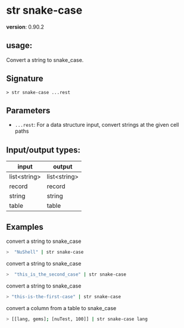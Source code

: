 # str snake-case

**version**: 0.90.2

## **usage**:

Convert a string to snake_case.

## Signature

`> str snake-case ...rest`

## Parameters

- `...rest`: For a data structure input, convert strings at the given cell paths

## Input/output types:

| input          | output         |
| -------------- | -------------- |
| list\<string\> | list\<string\> |
| record         | record         |
| string         | string         |
| table          | table          |

## Examples

convert a string to snake_case

```bash
>  "NuShell" | str snake-case
```

convert a string to snake_case

```bash
>  "this_is_the_second_case" | str snake-case
```

convert a string to snake_case

```bash
> "this-is-the-first-case" | str snake-case
```

convert a column from a table to snake_case

```bash
> [[lang, gems]; [nuTest, 100]] | str snake-case lang
```
